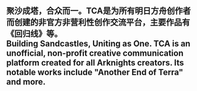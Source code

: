 
## 聚沙成塔，合众而一。TCA是为所有明日方舟创作者而创建的非官方非营利性创作交流平台，主要作品有《回归线》等。<br> Building Sandcastles, Uniting as One. TCA is an unofficial, non-profit creative communication platform created for all Arknights creators. Its notable works include "Another End of Terra" and more.
